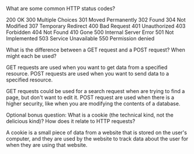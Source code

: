 What are some common HTTP status codes?

200 OK
300 Multiple Choices
301 Moved Permanently
302 Found
304 Not Modified
307 Temporary Redirect
400 Bad Request
401 Unauthorized
403 Forbidden
404 Not Found
410 Gone
500 Internal Server Error
501 Not Implemented
503 Service Unavailable
550 Permission denied

What is the difference between a GET request and a POST request? When might each be used?

GET requests are used when you want to get data from a specified resource.
POST requests are used when you want to send data to a specified resource.

GET requests could be used for a search request when are trying to find a page, but don't want to edit it.
POST request are used when there is a higher security, like when you are modifying the contents of a database.

Optional bonus question: What is a cookie (the technical kind, not the delicious kind)? How does it relate to HTTP requests?

A cookie is a small piece of data from a website that is stored on the user's computer, and they are used by the website to track data about the user for when they are using that website.